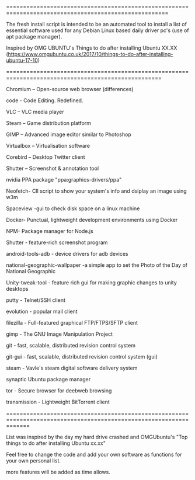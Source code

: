 ======================================================================================================

The fresh install script is intended to be an automated tool to 
install a list of essential software used for any Debian Linux based 
daily driver pc's (use of apt package manager). 

Inspired by OMG UBUNTU's Things to do after installing Ubuntu XX.XX (https://www.omgubuntu.co.uk/2017/10/things-to-do-after-installing-ubuntu-17-10)

====================================================================================================

Chromium – Open-source web browser (differences)   

code - Code Editing. Redefined. 

VLC – VLC media player

Steam – Game distribution platform

GIMP – Advanced image editor similar to Photoshop

Virtualbox – Virtualisation software

Corebird – Desktop Twitter client

Shutter – Screenshot & annotation tool

nvidia PPA package "ppa:graphics-drivers/ppa" 

Neofetch- ClI script to show your system's info and dsiplay an image using w3m

Spaceview -gui to check disk space on a linux machine 

Docker- Punctual, lightweight development environments using Docker

NPM- Package manager for Node.js

Shutter - feature-rich screenshot program

android-tools-adb - device drivers for adb devices 

national-geographic-wallpaper -a simple app to set the Photo of the Day of National Geographic 

Unity-tweak-tool - feature rich gui for making graphic changes to unity desktops

putty - Telnet/SSH client

evolution - popular mail client 

filezilla - Full-featured graphical FTP/FTPS/SFTP client

gimp - The GNU Image Manipulation Project

git - fast, scalable, distributed revision control system 

git-gui -  fast, scalable, distributed revision control system (gui)

steam - Vavle's steam digital software delivery system 

synaptic Ubuntu package manager

tor - Secure browser for deebweb browsing

transmission - Lightweight BitTorrent client

===================================================================================================================

List was inspired by the day my hard drive crashed and OMGUbuntu's  "Top things to do after installing Ubuntu xx.xx" 

Feel free to change the code and add your own software as functions for your own personal list. 

more features will be added as time allows. 
